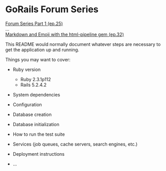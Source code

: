 # GoRails Forum Series

[Forum Series Part 1 (ep.25)](https://gorails.com/episodes/25)  
...  
[Markdown and Emoji with the html-pipeline gem (ep.32)](https://gorails.com/episodes/32)

This README would normally document whatever steps are necessary to get the
application up and running.

Things you may want to cover:

* Ruby version

  - Ruby 2.3.1p112
  - Rails 5.2.4.2


* System dependencies

* Configuration

* Database creation

* Database initialization

* How to run the test suite

* Services (job queues, cache servers, search engines, etc.)

* Deployment instructions

* ...
